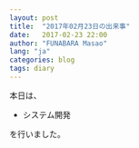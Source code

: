 ```yaml
---
layout: post
title:  "2017年02月23日の出来事"
date:   2017-02-23 22:00
author: "FUNABARA Masao"
lang: "ja"
categories: blog
tags: diary
---
```


本日は、

* システム開発

を行いました。
